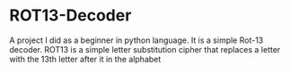 # ROT13-Decoder
A project I did as a beginner in python language. It is a simple Rot-13 decoder. ROT13 is a simple letter substitution cipher that replaces a letter with the 13th letter after it in the alphabet
